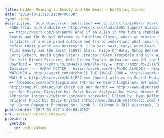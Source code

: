 ```yaml
---
title: Hidden Meaning in Beauty and the Beast – Earthling Cinema
date: "2019-10-11T16:21:08+08:00"
type: video
description: 'Join Wisecrack! Subscribe! ►►http://bit.ly/1y8Veir Start your 30-day
  FREE Trial with Audible!►► http://wscrk.com/AudibleEC Support Wisecrack on Patreon!
  ►► http://wscrk.com/PatreonWC What if an alien in the future stumbled upon Disney''s
  Beauty and the Beast? Welcome to Earthling Cinema, where we examine the last remaining
  artifacts of a once-proud culture and try to understand what human lives were like
  before their planet was destroyed. I''m your host, Garyx Wormuloid. This week''s
  film: Beauty and the Beast (1991) Stars: Paige O''Hara, Robby Benson, Richard White,
  Jerry Orbach, David Ogden Stiers Director: Gary Trousdale and Kirk Wise Production
  Co: Walt Disney Pictures, Walt Disney Feature Animation === Get the Movie! === Digital
  Download ► http://amzn.to/2mH4JY0 DVD/Blu-ray ► http://amzn.to/2lYkfPm === More
  Episodes! === HARRY POTTER ► http://wscrk.com/HryPtrEC ALADDIN ► http://wscrk.com/AlddnEC
  WATCHMEN ► http://wscrk.com/WtchmnEC THE JUNGLE BOOK ► http://wscrk.com/JnglBkEC
  WALL·E ► http://wscrk.com/WallEEC === Connect with us on Social Media! === FACEBOOK
  ►► facebook.com/earthlingcinema TWITTER ►► @EarthlingCinema Get Email Alerts ►►
  http://eepurl.com/bcSRD9 Check out our Merch! ►► http://www.wisecrack.co/store Written
  by: Ben Steiner Directed by: Jared Bauer Analysis by: Kevin Winzer Starring: Mark
  Schroeder (https://twitter.com/mark_schroeder) Edited by: Ryan Hailey (http://www.ryanhaileydotcom.com/)
  Original Music by: David Krystal (http://www.davidkrystalmusic.com) Opening Animation
  by: Danny Rapaport Produced by: Jacob S. Salamon © 2017 Wisecrack, Inc.'
publishdate: "2017-03-04T14:00:08.000Z"
url: /wisecrack/umJLLVa9ogY/
providers:
  youtube:
    id: umJLLVa9ogY
---
```

